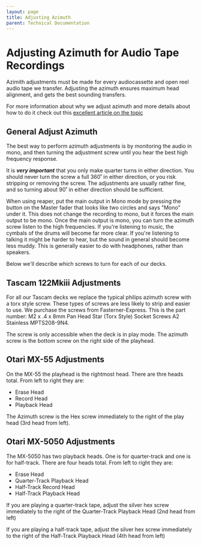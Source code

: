 ```yaml
---
layout: page
title: Adjusting Azimuth
parent: Technical Documentation
---
```


# Adjusting Azimuth for Audio Tape Recordings

Azimith adjustments must be made for every audiocassette and open reel audio tape we transfer. Adjusting the azimuth ensures maximum head alignment, and gets the best sounding transfers.

For more information about why we adjust azimuth and more details about how to do it check out this [excellent article on the topic](https://richardhess.com/notes/2006/09/27/azimuth-hows-and-whys/)

## General Adjust Azimuth

The best way to perform azimuth adjustments is by monitoring the audio in mono, and then turning the adjustment screw until you hear the best high frequency response.

It is _**very important**_ that you only make quarter turns in either direction. You should never turn the screw a full 360˚ in either direction, or you risk stripping or removing the screw. The adjustments are usually rather fine, and so turning about 90˚ in either direction should be sufficient.

When using reaper, put the main output in Mono mode by pressing the button on the Master fader that looks like two circles and says "Mono" under it. This does not change the recording to mono, but it forces the main output to be mono. Once the main output is mono, you can turn the azimuth screw listen to the high frequencies. If you're listening to music, the cymbals of the drums will become far more clear. If you're listening to talking it might be harder to hear, but the sound in general should become less muddy. This is generally easier to do with headphones, rather than speakers.

Below we'll describe which screws to turn for each of our decks.

## Tascam 122Mkiii Adjustments

For all our Tascam decks we replace the typical philips azimuth screw with a torx style screw. These types of screws are less likely to strip and easier to use. We purchase the screws from Fasterner-Express. This is the part number: M2 x .4 x 8mm Pan Head Star (Torx Style) Socket Screws A2 Stainless MPTS208-9N4.

The screw is only accessible when the deck is in play mode. The azimuth screw is the bottom screw on the right side of the playhead.

## Otari MX-55 Adjustments

On the MX-55 the playhead is the rightmost head. There are thre heads total. From left to right they are:
* Erase Head
* Record Head
* Playback Head

The Azimuth screw is the Hex screw immediately to the right of the play head (3rd head from left).

## Otari MX-5050 Adjustments

The MX-5050 has two playback heads. One is for quarter-track and one is for half-track. There are four heads total. From left to right they are:

* Erase Head
* Quarter-Track Playback Head
* Half-Track Record Head
* Half-Track Playback Head

If you are playing a quarter-track tape, adjust the silver hex screw immediately to the right of the Quarter-Track Playback Head (2nd head from left)

If you are playing a half-track tape, adjust the silver hex screw immediately to the right of the Half-Track Playback Head (4th head from left)
